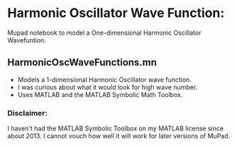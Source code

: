 # Harmonic Oscillator Wave Function:
Mupad notebook to model a One-dimensional Harmonic Oscillator Wavefuntion.

## HarmonicOscWaveFunctions.mn
* Models a 1-dimensional Harmonic Oscillator wave function.
* I was curious about what it would look for high wave number.
* Uses MATLAB and the MATLAB Symbolic Math Toolbox.

### Disclaimer:
I haven't had the MATLAB Symbolic Toolbox on my MATLAB license since about 2013.
I cannot vouch how well it will work for later versions of MuPad.
